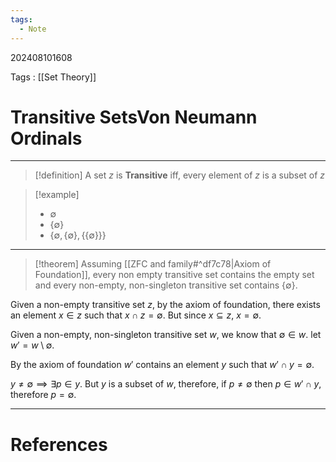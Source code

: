 ```yaml
---
tags:
  - Note
---
```

202408101608

Tags : [[Set Theory]]
# Transitive SetsVon Neumann Ordinals
---
>[!definition]
>A set $z$ is **Transitive** iff, every element of $z$ is a subset of $z$

>[!example]
>- $\emptyset$
>- $\{\emptyset\}$
>- $\{ \emptyset, \{ \emptyset \}, \{  \{ \emptyset \} \} \}$

---

>[!theorem] 
>Assuming [[ZFC and family#^df7c78|Axiom of Foundation]], every non empty transitive set contains the empty set and every non-empty, non-singleton transitive set contains $\{ \emptyset \}$.

Given a non-empty transitive set $z$, by the axiom of foundation, there exists an element $x \in z$ such that $x \cap z = \emptyset$. But since $x \subseteq z$, $x = \emptyset$.

Given a non-empty, non-singleton transitive set $w$, we know that $\emptyset \in w$. let $w' = w \setminus \emptyset$.

By the axiom of foundation $w'$ contains an element $y$ such that $w' \cap y = \emptyset$. 

$y\ne \emptyset \implies \exists p\in y$. But $y$ is a subset of $w$, therefore, if $p\ne \emptyset$ then $p \in w'\cap y$, therefore $p = \emptyset$. 


---
# References
